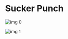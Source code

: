 # Sucker Punch

![img 0](https://i.imgur.com/DFReNlo.jpg)

![img 1](https://i.imgur.com/WWtWo4M.jpg)

